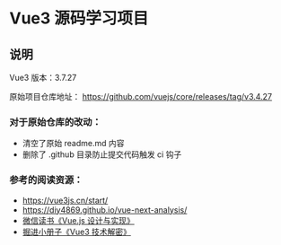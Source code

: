# Vue3 源码学习项目

## 说明

Vue3 版本：3.7.27

原始项目仓库地址：
https://github.com/vuejs/core/releases/tag/v3.4.27

### 对于原始仓库的改动：

- 清空了原始 readme.md 内容
- 删除了 .github 目录防止提交代码触发 ci 钩子

### 参考的阅读资源：

- https://vue3js.cn/start/
- https://diy4869.github.io/vue-next-analysis/
- [微信读书《Vue.js 设计与实现》](https://weread.qq.com/web/reader/c5c32170813ab7177g0181ae)
- [掘进小册子《Vue3 技术解密》](https://juejin.cn/book/7146465352120008743)

